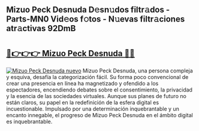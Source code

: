 ## Mizuo Peck Desnuda D𝚎sn𝚞dos filtr𝚊dos - Parts-MN0 Vid𝚎os f𝚘tos - N𝚞evas filtr𝚊ciones atr𝚊ctivas 92DmB

# <h2><a href="http://mbcsv2.tromn.icu/?c=Mizuo+Peck+Desnuda">🔗👉👉👉 Mizuo Peck Desnuda 🔗🔗</a></h2>

[![Mizuo Peck Desnuda nuevo](https://i.imgur.com/pEAQMta.gif)](http://mbcsv2.tromn.icu/?c=Mizuo+Peck+Desnuda)
Mizuo Peck Desnuda, una persona compleja y esquiva, desafía la categorización fácil. Su forma poco convencional de crear una presencia en línea ha magnetizado y ofendido a los espectadores, encendiendo debates sobre el consentimiento, la privacidad y la esencia de las sociedades virtuales. Aunque sus planes de futuro no están claros, su papel en la redefinición de la esfera digital es incuestionable. Impulsado por una determinación inquebrantable y un encanto innegable, el progreso de Mizuo Peck Desnuda en el ámbito digital es inquebrantable.
